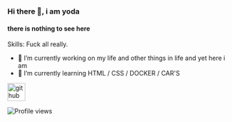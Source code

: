 ### Hi there 👋, i am yoda
#### there is nothing to see here

Skills: Fuck all really.

- 🔭 I’m currently working on my life and other things in life and yet here i am 
- 🌱 I’m currently learning HTML / CSS / DOCKER / CAR'S


[<img src='https://cdn.jsdelivr.net/npm/simple-icons@3.0.1/icons/github.svg' alt='github' height='40'>](https://github.com/masteryoda-bot )  

![Profile views](https://gpvc.arturio.dev/masteryoda-bot )  
